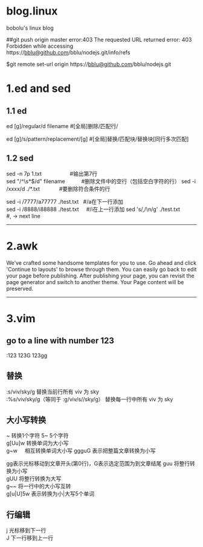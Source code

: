 # blog.linux
bobolu's linux blog

##git push origin master error:403 
  The requested URL returned error: 403 
  Forbidden while accessing https://bblu@github.com/bblu/nodejs.git/info/refs

$git remote set-url origin https://bblu@github.com/bblu/nodejs.git

# 1.ed and sed

## 1.1 ed
ed [g]/regular/d filename         #[全局]删除/匹配行/

ed [g]/s/pattern/replacement/[g]  #[全局]替换/匹配块/替换块[同行多次匹配]

## 1.2 sed
sed -n 7p 1.txt                   #输出第7行  
sed "/^\s*$/d" filename            #删除文件中的空行（包括空白字符的行） 
sed -i /xxxx/d ./*.txt             #要删除符合条件的行  

sed -i /7777/a77777 ./test.txt    #/a在下一行添加  
sed -i /8888/i88888 ./test.txt     #/i在上一行添加 
sed 's/,/\n/g' ./test.txt         #, -> next line  
***

# 2.awk
We’ve crafted some handsome templates for you to use. Go ahead and click 'Continue to layouts' to browse through them. You can easily go back to edit your page before publishing. After publishing your page, you can revisit the page generator and switch to another theme. Your Page content will be preserved.

***

# 3.vim  
## go to a line with number 123
:123<CR>
123G
123gg
## 替换  
:s/viv/sky/g 替换当前行所有 viv 为 sky  
:%s/viv/sky/g（等同于 :g/viv/s//sky/g） 替换每一行中所有 viv 为 sky  

## 大小写转换
~  转换1个字符 5~ 5个字符  
g[Uu]w 转换单词为大小写  
g~w     相互转换单词大小写
ggguG  表示把整篇文章转换为小写  

gg表示光标移动到文章开头(第0行)，G表示选定范围为到文章结尾
guu 将整行转换为小写  
gUU 将整行转换为大写  
g~~ 将一行中的大小写互转  
g[u|U]5w 表示转换为小|大写5个单词  

## 行编辑  
j 光标移到下一行  
J 下一行移到上一行  

